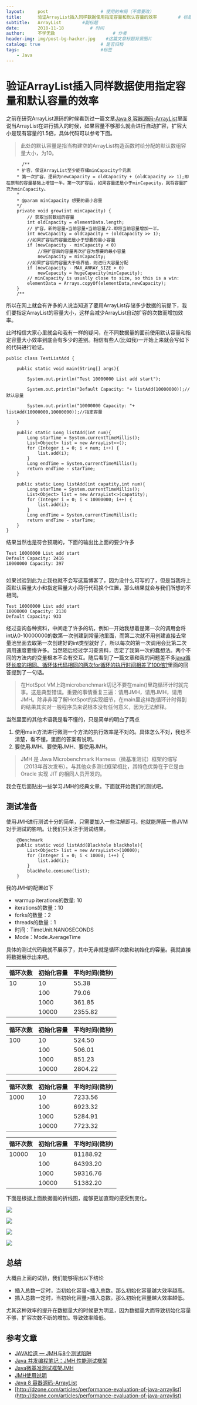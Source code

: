 ```yaml
---
layout:     post                    # 使用的布局（不需要改）
title:      验证ArrayList插入同样数据使用指定容量和默认容量的效率        # 标题
subtitle:   ArrayList        #副标题
date:       2018-11-18          # 时间
author:     不学无数                      # 作者
header-img: img/post-bg-hacker.jpg    #这篇文章标题背景图片
catalog: true                       # 是否归档
tags:                               #标签
    - Java
---
```


# 验证ArrayList插入同样数据使用指定容量和默认容量的效率

之前在研究ArrayList源码的时候看到过一篇文章[Java 8 容器源码-ArrayList](http://cmsblogs.com/?p=3937)里面说当ArrayList在进行插入的时候，如果容量不够那么就会进行自动扩容，扩容大小是现有容量的1.5倍，具体代码可以参考下面。

> 此处的默认容量是指当构建空的ArrayList构造函数时给分配的默认数组容量大小，为10。

```
      /**
    * 扩容，保证ArrayList至少能存储minCapacity个元素
    * 第一次扩容，逻辑为newCapacity = oldCapacity + (oldCapacity >> 1);即在原有的容量基础上增加一半。第一次扩容后，如果容量还是小于minCapacity，就将容量扩充为minCapacity。
    *
    * @param minCapacity 想要的最小容量
    */
    private void grow(int minCapacity) {
        // 获取当前数组的容量
        int oldCapacity = elementData.length;
        // 扩容。新的容量=当前容量+当前容量/2.即将当前容量增加一半。
        int newCapacity = oldCapacity + (oldCapacity >> 1);
        //如果扩容后的容量还是小于想要的最小容量
        if (newCapacity - minCapacity < 0)
            //将扩容后的容量再次扩容为想要的最小容量
            newCapacity = minCapacity;
        //如果扩容后的容量大于临界值，则进行大容量分配
        if (newCapacity - MAX_ARRAY_SIZE > 0)
            newCapacity = hugeCapacity(minCapacity);
        // minCapacity is usually close to size, so this is a win:
        elementData = Arrays.copyOf(elementData,newCapacity);
    }
    /**

```

所以在网上就会有许多的人说当知道了要用ArrayList存储多少数据的前提下，我们要指定ArrayList的容量大小，这样会减少ArrayList自动扩容的次数而增加效率。

此时相信大家心里就会和我有一样的疑问，在不同数据量的面前使用默认容量和指定容量大小效率到底会有多少的差别。相信有些人(比如我)一开始上来就会写如下的代码进行验证。

```
public class TestListAdd {

    public static void main(String[] args){

        System.out.println("Test 10000000 List add start");

        System.out.println("Default Capacity: "+ listAdd(10000000));//默认容量

        System.out.println("10000000 Capacity: "+ listAdd(10000000,10000000));//指定容量

    }

    public static Long listAdd(int num){
        Long starTime = System.currentTimeMillis();
        List<Object> list = new ArrayList<>();
        for (Integer i = 0; i < num; i++) {
            list.add(i);
        }
        Long endTime = System.currentTimeMillis();
        return endTime - starTime;
    }

    public static Long listAdd(int capatity,int num){
        Long starTime = System.currentTimeMillis();
        List<Object> list = new ArrayList<>(capatity);
        for (Integer i = 0; i < 10000000; i++) {
            list.add(i);
        }
        Long endTime = System.currentTimeMillis();
        return endTime - starTime;
    }
}

```

结果当然也是符合预期的，下面的输出比上面的要少许多

```
Test 10000000 List add start
Default Capacity: 2416
10000000 Capacity: 397


```
如果试验到此为止我也就不会写这篇博客了，因为没什么可写的了，但是当我将上面默认容量大小和指定容量大小两行代码换个位置，那么结果就会与我们所想的不相同。

```
Test 10000000 List add start
10000000 Capacity: 2130
Default Capacity: 933

```
经过查询各种资料，中间走了许多的坑，例如一开始我想着是第一次的调用会将int从0-10000000的数第一次创建到常量池里面，而第二次就不用创建直接去常量池里面去取第一次创建好的int类型就好了，所以每次的第一次调用会比第二次调用速度要慢许多。当然随后经过学习查资料，否定了我第一次的蠢想法。两个不同的方法内的变量根本不会有交互。随后看到了一篇文章和我的问题差不多[java循环长度的相同、循环体代码相同的两次for循环的执行时间相差了100倍?](http://www.zhihu.com/question/58735131)里面的回答提到了一句话。

> 在HotSpot VM上跑microbenchmark切记不要在main()里跑循环计时就完事。这是典型错误。重要的事情重复三遍：请用JMH，请用JMH，请用JMH。除非非常了解HotSpot的实现细节，在main里这样跑循环计时得到的结果其实对一般程序员来说根本没有任何意义，因为无法解释。

当然里面的其他术语我是看不懂的，只是简单的明白了两点

1. 使用main方法进行微测一个方法的执行效率是不对的。具体怎么不对，我也不清楚，看不懂，里面的答案有说明。
2. 要使用JMH、要使用JMH、要使用JMH。

> JMH 是 Java Microbenchmark Harness（微基准测试）框架的缩写（2013年首次发布）。与其他众多测试框架相比，其特色优势在于它是由 Oracle 实现 JIT 的相同人员开发的。

我会在后面贴出一些学习JMH的经典文章。下面就开始我们的测试吧。

## 测试准备

使用JMH进行测试十分的简单，只需要加入一些注解即可。他就能屏蔽一些JVM对于测试的影响。让我们只关注于测试结果。

```
    @Benchmark
    public static void listAdd(Blackhole blackhole){
        List<Object> list = new ArrayList<>(10000);
        for (Integer i = 0; i < 10000; i++) {
            list.add(i);
        }
        blackhole.consume(list);
    }

```

我的JMH的配置如下

* warmup iterations的数量: 10
* iterations的数量：10
* forks的数量：2
* threads的数量：1
* 时间：TimeUnit.NANOSECONDS
* Mode：Mode.AverageTime

具体的测试代码我就不展示了，其中无非就是循环次数和初始化的容量。我就直接将数据展示出来吧。

|循环次数|初始化容量|平均时间(微秒)|
|-------|-------|---------|
|10|10|55.38|
||100|79.06|
||1000|361.85|
||10000|2355.82|

|循环次数|初始化容量|平均时间(微秒)|
|-------|-------|---------|
|100|10|524.50|
||100|506.01|
||1000|851.23|
||10000|2804.22|

|循环次数|初始化容量|平均时间(微秒)|
|-------|-------|---------|
|1000|10|7233.56|
||100|6923.32|
||1000|5284.91|
||10000|7723.32|

|循环次数|初始化容量|平均时间(微秒)|
|-------|-------|---------|
|10000|10|81188.92|
||100|64393.20|
||1000|59316.76|
||10000|51382.20|

下面是根据上面数据画的折线图，能够更加直观的感受到变化。

![](/img/pageImg/验证ArrayList插入同样数据使用指定容量和默认容量的效率0.jpg)

![](/img/pageImg/验证ArrayList插入同样数据使用指定容量和默认容量的效率1.jpg)

![](/img/pageImg/验证ArrayList插入同样数据使用指定容量和默认容量的效率2.jpg)

![](/img/pageImg/验证ArrayList插入同样数据使用指定容量和默认容量的效率3.jpg)

## 总结

大概由上面的试验，我们能够得出以下结论

* 插入总数一定时，当初始化容量<插入总数。那么初始化容量越大效率越高。
* 插入总数一定时，当初始化容量>插入总数。那么初始化容量越大效率越低。

尤其这种效率的提升在数据量大的时候更为明显，因为数据量大而导致初始化容量不够，扩容次数不断的增加。导致效率降低。

## 参考文章

* [JAVA拾遗 — JMH与8个测试陷阱](http://www.cnkirito.moe/java-jmh/)
* [Java 并发编程笔记：JMH 性能测试框架](http://blog.dyngr.com/blog/2016/10/29/introduction-of-jmh/)
* [Java微基准测试框架JMH](http://www.xncoding.com/2018/01/07/java/jmh.html)
* [JMH使用说明](http://blog.csdn.net/lxbjkben/article/details/79410740)
* [Java 8 容器源码-ArrayList](http://cmsblogs.com/?p=3937)
* [http://dzone.com/articles/performance-evaluation-of-java-arraylist](http://dzone.com/articles/performance-evaluation-of-java-arraylist)

